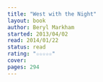```yaml
---
title: "West with the Night"
layout: book
author: Beryl Markham
started: 2013/04/02
read: 2014/01/22
status: read
rating: "☆☆☆☆☆"
cover: 
pages: 294
---
```

